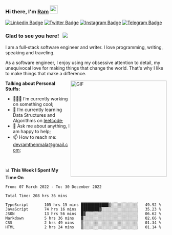 ### Hi there, I'm <a href="#" target="_blank">Ram</a> <img src="https://media.giphy.com/media/hvRJCLFzcasrR4ia7z/giphy.gif" width="25" height="25">

[![Linkedin Badge](https://img.shields.io/badge/-LinkedIn-0e76a8?style=flat-square&logo=Linkedin&logoColor=white)](https://www.linkedin.com/in/ramdevengineer/)
[![Twitter Badge](https://img.shields.io/badge/-Twitter-00acee?style=flat-square&logo=Twitter&logoColor=white)](https://twitter.com/ramthenmala)
[![Instagram Badge](https://img.shields.io/badge/-Instagram-e4405f?style=flat-square&logo=Instagram&logoColor=white)](https://instagram.com/ramthenmala/)
[![Telegram Badge](https://img.shields.io/badge/-Telegram-0088cc?style=flat-square&logo=Telegram&logoColor=white)](https://t.me/ramthenmala)

### Glad to see you here! &nbsp; ![](https://visitor-badge.glitch.me/badge?page_id=ramthenmala)

I am a full-stack software engineer and writer. I love programming, writing, speaking and traveling.

As a software engineer, I enjoy using my obsessive attention to detail, my unequivocal love for making things that change the world. That's why I like to make things that make a difference.

<img align="right" alt="GIF" src="https://user-images.githubusercontent.com/4328468/157245666-f4dd5472-5b11-4727-baaf-69e90e372b69.gif?raw=true" width="300" />

**Talking about Personal Stuffs:**

- 👨🏻‍💻 I’m currently working on something cool;
- 🚀 I’m currently learning Data Structures and Algorithms on [leetcode](https://leetcode.com/ramthenmala);
- 💬 Ask me about anything, I am happy to help; 
- 📫 How to reach me: devramthenmala@gmail.com;

</br>

📊 **This Week I Spent My Time On** 
<!--START_SECTION:waka-->

```text
From: 07 March 2022 - To: 30 December 2022

Total Time: 208 hrs 36 mins

TypeScript       105 hrs 15 mins ████████████▒░░░░░░░░░░░░   49.92 %
JavaScript       74 hrs 16 mins  ████████▓░░░░░░░░░░░░░░░░   35.23 %
JSON             13 hrs 56 mins  █▓░░░░░░░░░░░░░░░░░░░░░░░   06.62 %
Markdown         5 hrs 36 mins   ▓░░░░░░░░░░░░░░░░░░░░░░░░   02.66 %
CSS              2 hrs 49 mins   ▒░░░░░░░░░░░░░░░░░░░░░░░░   01.34 %
HTML             2 hrs 24 mins   ▒░░░░░░░░░░░░░░░░░░░░░░░░   01.14 %
```

<!--END_SECTION:waka-->


